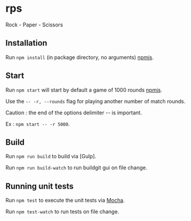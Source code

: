 # rps
Rock - Paper - Scissors

## Installation

Run `npm install` (in package directory, no arguments) [npmjs](https://docs.npmjs.com/cli/install).

## Start

Run `npm start` will start by default a game of 1000 rounds [npmjs](https://docs.npmjs.com/cli/start).

Use the `-- -r, --rounds` flag for playing another number of match rounds.

Caution : the end of the options delimiter -- is important.

Ex : `npm start -- -r 5000`.

## Build

Run `npm run build` to build via [Gulp].

Run `npm run build-watch` to run buildgit gui on file change.

## Running unit tests

Run `npm test` to execute the unit tests via [Mocha](https://mochajs.org/#getting-started).

Run `npm test-watch` to run tests on file change.